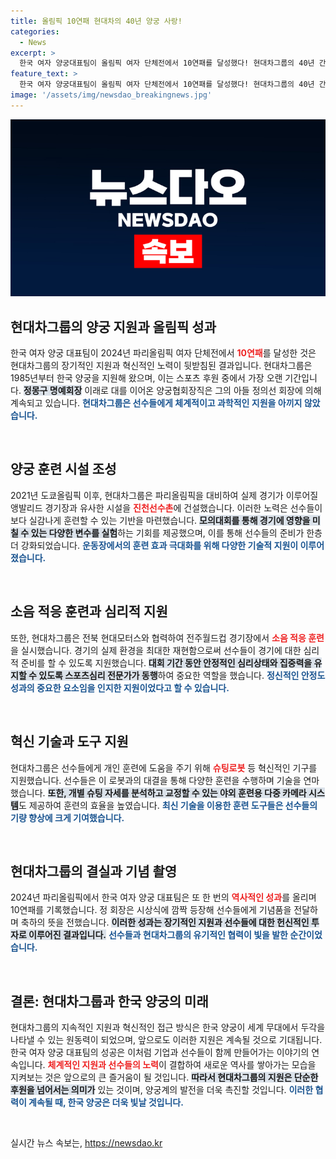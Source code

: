 ```yaml
---
title: 올림픽 10연패 현대차의 40년 양궁 사랑!
categories:
  - News
excerpt: >
  한국 여자 양궁대표팀이 올림픽 여자 단체전에서 10연패를 달성했다! 현대차그룹의 40년 간의 지원과 혁신적인 훈련 시스템이 이 기적을 가능케 했다. 클릭해 그들의 성공 비밀을 찾아보자!
feature_text: >
  한국 여자 양궁대표팀이 올림픽 여자 단체전에서 10연패를 달성했다! 현대차그룹의 40년 간의 지원과 혁신적인 훈련 시스템이 이 기적을 가능케 했다. 클릭해 그들의 성공 비밀을 찾아보자!
image: '/assets/img/newsdao_breakingnews.jpg'
---
```


<p><img src="/assets/img/newsdao_breakingnews.jpg" alt="firstkoreanews 속보" /></p>

<h2 data-ke-size="size26">현대차그룹의 양궁 지원과 올림픽 성과</h2>

<p data-ke-size="size16">한국 여자 양궁 대표팀이 2024년 파리올림픽 여자 단체전에서 <b><span style="color: #ee2323;">10연패</span></b>를 달성한 것은 현대차그룹의 장기적인 지원과 혁신적인 노력이 뒷받침된 결과입니다. 현대차그룹은 1985년부터 한국 양궁을 지원해 왔으며, 이는 스포츠 후원 중에서 가장 오랜 기간입니다. <b><span style="background-color: #21538527;">정몽구 명예회장</span></b> 이래로 대를 이어온 양궁협회장직은 그의 아들 정의선 회장에 의해 계속되고 있습니다. <b><span style="color: #1a5490;">현대차그룹은 선수들에게 체계적이고 과학적인 지원을 아끼지 않았습니다.</span></b></p>

<p data-ke-size="size16">&nbsp;</p>

<h2 data-ke-size="size26">양궁 훈련 시설 조성</h2>

<p data-ke-size="size16">2021년 도쿄올림픽 이후, 현대차그룹은 파리올림픽을 대비하여 실제 경기가 이루어질 앵발리드 경기장과 유사한 시설을 <b><span style="color: #ee2323;">진천선수촌</span></b>에 건설했습니다. 이러한 노력은 선수들이 보다 실감나게 훈련할 수 있는 기반을 마련했습니다. <b><span style="background-color: #21538527;">모의대회를 통해 경기에 영향을 미칠 수 있는 다양한 변수를 실험</span></b>하는 기회를 제공했으며, 이를 통해 선수들의 준비가 한층 더 강화되었습니다. <b><span style="color: #1a5490;">운동장에서의 훈련 효과 극대화를 위해 다양한 기술적 지원이 이루어졌습니다.</span></b></p>

<p data-ke-size="size16">&nbsp;</p>

<h2 data-ke-size="size26">소음 적응 훈련과 심리적 지원</h2>

<p data-ke-size="size16">또한, 현대차그룹은 전북 현대모터스와 협력하여 전주월드컵 경기장에서 <b><span style="color: #ee2323;">소음 적응 훈련</span></b>을 실시했습니다. 경기의 실제 환경을 최대한 재현함으로써 선수들이 경기에 대한 심리적 준비를 할 수 있도록 지원했습니다. <b><span style="background-color: #21538527;">대회 기간 동안 안정적인 심리상태와 집중력을 유지할 수 있도록 스포츠심리 전문가가 동행</span></b>하여 중요한 역할을 했습니다. <b><span style="color: #1a5490;">정신적인 안정도 성과의 중요한 요소임을 인지한 지원이었다고 할 수 있습니다.</span></b></p>

<p data-ke-size="size16">&nbsp;</p>

<h2 data-ke-size="size26">혁신 기술과 도구 지원</h2>

<p data-ke-size="size16">현대차그룹은 선수들에게 개인 훈련에 도움을 주기 위해 <b><span style="color: #ee2323;">슈팅로봇</span></b> 등 혁신적인 기구를 지원했습니다. 선수들은 이 로봇과의 대결을 통해 다양한 훈련을 수행하며 기술을 연마했습니다. <b><span style="background-color: #21538527;">또한, 개별 슈팅 자세를 분석하고 교정할 수 있는 야외 훈련용 다중 카메라 시스템</span></b>도 제공하여 훈련의 효율을 높였습니다. <b><span style="color: #1a5490;"> 최신 기술을 이용한 훈련 도구들은 선수들의 기량 향상에 크게 기여했습니다.</span></b></p>

<p data-ke-size="size16">&nbsp;</p>

<h2 data-ke-size="size26">현대차그룹의 결실과 기념 촬영</h2>

<p data-ke-size="size16">2024년 파리올림픽에서 한국 여자 양궁 대표팀은 또 한 번의 <b><span style="color: #ee2323;">역사적인 성과</span></b>를 올리며 10연패를 기록했습니다. 정 회장은 시상식에 깜짝 등장해 선수들에게 기념품을 전달하며 축하의 뜻을 전했습니다. <b><span style="background-color: #21538527;">이러한 성과는 장기적인 지원과 선수들에 대한 헌신적인 투자로 이루어진 결과입니다.</span></b> <b><span style="color: #1a5490;">선수들과 현대차그룹의 유기적인 협력이 빛을 발한 순간이었습니다.</span></b></p>

<p data-ke-size="size16">&nbsp;</p>

<h2 data-ke-size="size26">결론: 현대차그룹과 한국 양궁의 미래</h2>

<p data-ke-size="size16">현대차그룹의 지속적인 지원과 혁신적인 접근 방식은 한국 양궁이 세계 무대에서 두각을 나타낼 수 있는 원동력이 되었으며, 앞으로도 이러한 지원은 계속될 것으로 기대됩니다. 한국 여자 양궁 대표팀의 성공은 이처럼 기업과 선수들이 함께 만들어가는 이야기의 연속입니다. <b><span style="color: #ee2323;">체계적인 지원과 선수들의 노력</span></b>이 결합하여 새로운 역사를 쌓아가는 모습을 지켜보는 것은 앞으로의 큰 즐거움이 될 것입니다. <b><span style="background-color: #21538527;">따라서 현대차그룹의 지원은 단순한 후원을 넘어서는 의미가</span></b> 있는 것이며, 양궁계의 발전을 더욱 촉진할 것입니다. <b><span style="color: #1a5490;">이러한 협력이 계속될 때, 한국 양궁은 더욱 빛날 것입니다.</span></b></p>

<p data-ke-size="size16">&nbsp;</p>
실시간 뉴스 속보는, <a href="https://newsdao.kr" rel="dofollow">https://newsdao.kr</a>



